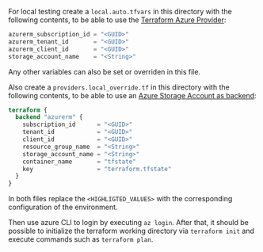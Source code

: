 For local testing create a `local.auto.tfvars` in this directory with the following contents, to be able to use the [Terraform Azure Provider](https://registry.terraform.io/providers/tfproviders/azurerm/latest/docs):

```tf
azurerm_subscription_id = "<GUID>"
azurerm_tenant_id       = "<GUID>"
azurerm_client_id       = "<GUID>"
storage_account_name    = "<String>"
```

Any other variables can also be set or overriden in this file.

Also create a `providers.local_override.tf` in this directory with the following contents, to be able to use an [Azure Storage Account as backend](https://developer.hashicorp.com/terraform/language/settings/backends/azurerm):

```tf
terraform {
  backend "azurerm" {
    subscription_id      = "<GUID>"
    tenant_id            = "<GUID>"
    client_id            = "<GUID>"
    resource_group_name  = "<String>"
    storage_account_name = "<String>"
    container_name       = "tfstate"
    key                  = "terraform.tfstate"
  }
}
```

In both files replace the `<HIGHLIGTED_VALUES>` with the corresponding configuration of the environment.

Then use azure CLI to login by executing `az login`.
After that, it should be possible to initialize the terraform working directory via `terraform init` and execute commands such as `terraform plan`.
